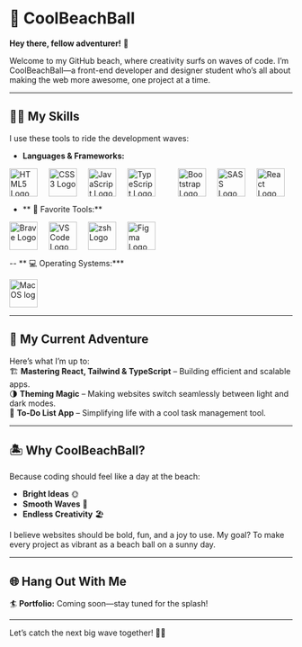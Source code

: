 # 🌊 CoolBeachBall  

**Hey there, fellow adventurer!** 👋  

Welcome to my GitHub beach, where creativity surfs on waves of code. I’m CoolBeachBall—a front-end developer and designer student who’s all about making the web more awesome, one project at a time.  

---

## 🏄‍♂️ My Skills  

I use these tools to ride the development waves:  
- **Languages & Frameworks:**  
<div style="display: flex; align-items: center; gap: 20px;">
  <img src="https://cdn.jsdelivr.net/gh/devicons/devicon/icons/html5/html5-original.svg" alt="HTML5 Logo" style="width: 50px; height: auto;" />
  <img src="https://cdn.jsdelivr.net/gh/devicons/devicon/icons/css3/css3-original.svg" alt="CSS3 Logo" style="width: 50px; height: auto;" />
  <img src="https://cdn.jsdelivr.net/gh/devicons/devicon/icons/javascript/javascript-original.svg" alt="JavaScript Logo" style="width: 50px; height: auto;" />
  <img src="https://cdn.jsdelivr.net/gh/devicons/devicon/icons/typescript/typescript-original.svg" alt="TypeScript Logo" style="width: 50px; height: auto;" /><br />
  <img src="https://cdn.jsdelivr.net/gh/devicons/devicon/icons/bootstrap/bootstrap-original.svg" alt="Bootstrap Logo" style="width: 50px; height: auto;" />
  <img src="https://cdn.jsdelivr.net/gh/devicons/devicon/icons/sass/sass-original.svg" alt="SASS Logo" style="width: 50px; height: auto;" />
  <img src="https://cdn.jsdelivr.net/gh/devicons/devicon/icons/react/react-original.svg" alt="React Logo" style="width: 50px; height: auto;" />
</div>   

- ** 🔨 Favorite Tools:**  
<div style="display: flex; align-items: center; gap: 20px;">
  <img src="https://upload.wikimedia.org/wikipedia/commons/4/4a/Brave_Logo.png" alt="Brave Logo" style="width: 50px; height: auto;" />
  <img src="https://cdn.jsdelivr.net/gh/devicons/devicon/icons/vscode/vscode-original.svg" alt="VS Code Logo" style="width: 50px; height: auto;" />
  <img src="https://cdn.jsdelivr.net/gh/devicons/devicon/icons/bash/bash-original.svg" alt="zsh Logo" style="width: 50px; height: auto;" />
  <img src="https://cdn.jsdelivr.net/gh/devicons/devicon/icons/figma/figma-original.svg" alt="Figma Logo" style="width: 50px; height: auto;" />
</div>  

-- ** 💻 Operating Systems:***
<div style="display: flex; align-items: center; gap: 20px;">
  <img src="https://cdn.jsdelivr.net/gh/devicons/devicon/icons/apple/apple-original.svg" alt="MacOS log" style="width: 50px; height: auto;" />
</div>


---

## 🌟 My Current Adventure  

Here’s what I’m up to:  
🏗 **Mastering React, Tailwind & TypeScript** – Building efficient and scalable apps.  
🌗 **Theming Magic** – Making websites switch seamlessly between light and dark modes.  
📝 **To-Do List App** – Simplifying life with a cool task management tool.  

---

## 🏝 Why CoolBeachBall?  

Because coding should feel like a day at the beach:  
- **Bright Ideas** 🌞  
- **Smooth Waves** 🌊  
- **Endless Creativity** 🏖️  

I believe websites should be bold, fun, and a joy to use. My goal? To make every project as vibrant as a beach ball on a sunny day.  

---

## 🌐 Hang Out With Me  

🏄 **Portfolio:** Coming soon—stay tuned for the splash!

---

Let’s catch the next big wave together! 🌊✨



<!---
coolbeachball/coolbeachball is a ✨ special ✨ repository because its `README.md` (this file) appears on your GitHub profile.
You can click the Preview link to take a look at your changes.
--->
